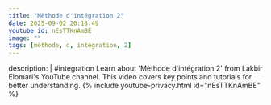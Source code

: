 ```yaml
---
title: "Mèthode d'intégration 2"
date: 2025-09-02 20:18:49 
youtube_id: nEsTTKnAmBE
image: ""
tags: [mèthode, d, intégration, 2]
---
```

description: |
  #integration
  Learn about 'Mèthode d'intégration 2' from Lakbir Elomari's YouTube channel. This video covers key points and tutorials for better understanding.
{% include youtube-privacy.html id="nEsTTKnAmBE" %}
